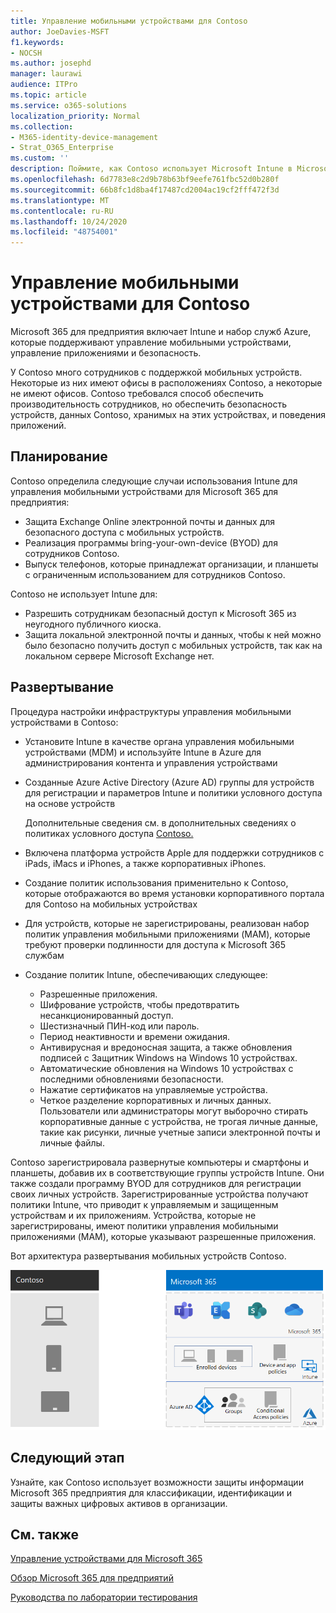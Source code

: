 ```yaml
---
title: Управление мобильными устройствами для Contoso
author: JoeDavies-MSFT
f1.keywords:
- NOCSH
ms.author: josephd
manager: laurawi
audience: ITPro
ms.topic: article
ms.service: o365-solutions
localization_priority: Normal
ms.collection:
- M365-identity-device-management
- Strat_O365_Enterprise
ms.custom: ''
description: Поймите, как Contoso использует Microsoft Intune в Microsoft 365 для предприятия для управления своими устройствами и приложениями, которые работают на них.
ms.openlocfilehash: 6d7783e8c2d9b78b63bf9eefe761fbc52d0b280f
ms.sourcegitcommit: 66b8fc1d8ba4f17487cd2004ac19cf2fff472f3d
ms.translationtype: MT
ms.contentlocale: ru-RU
ms.lasthandoff: 10/24/2020
ms.locfileid: "48754001"
---
```

# <a name="mobile-device-management-for-contoso"></a>Управление мобильными устройствами для Contoso

Microsoft 365 для предприятия включает Intune и набор служб Azure, которые поддерживают управление мобильными устройствами, управление приложениями и безопасность.

У Contoso много сотрудников с поддержкой мобильных устройств. Некоторые из них имеют офисы в расположениях Contoso, а некоторые не имеют офисов. Contoso требовался способ обеспечить производительность сотрудников, но обеспечить безопасность устройств, данных Contoso, хранимых на этих устройствах, и поведения приложений.

## <a name="plan"></a>Планирование

Contoso определила следующие случаи использования Intune для управления мобильными устройствами для Microsoft 365 для предприятия:

- Защита Exchange Online электронной почты и данных для безопасного доступа с мобильных устройств.
- Реализация программы bring-your-own-device (BYOD) для сотрудников Contoso.
- Выпуск телефонов, которые принадлежат организации, и планшеты с ограниченным использованием для сотрудников Contoso.

Contoso не использует Intune для:

- Разрешить сотрудникам безопасный доступ к Microsoft 365 из неугодного публичного киоска.
- Защита локальной электронной почты и данных, чтобы к ней можно было безопасно получить доступ с мобильных устройств, так как на локальном сервере Microsoft Exchange нет.

## <a name="deploy"></a>Развертывание

Процедура настройки инфраструктуры управления мобильными устройствами в Contoso:

- Установите Intune в качестве органа управления мобильными устройствами (MDM) и используйте Intune в Azure для администрирования контента и управления устройствами
- Созданные Azure Active Directory (Azure AD) группы для устройств для регистрации и параметров Intune и политики условного доступа на основе устройств

  Дополнительные сведения см. в дополнительных сведениях о политиках условного доступа [Contoso.](contoso-identity.md#conditional-access-policies-for-identity-and-device-access)

- Включена платформа устройств Apple для поддержки сотрудников с iPads, iMacs и iPhones, а также корпоративных iPhones.
- Создание политик использования применительно к Contoso, которые отображаются во время установки корпоративного портала для Contoso на мобильных устройствах
- Для устройств, которые не зарегистрированы, реализован набор политик управления мобильными приложениями (MAM), которые требуют проверки подлинности для доступа к Microsoft 365 службам
- Создание политик Intune, обеспечивающих следующее:
  - Разрешенные приложения.
  - Шифрование устройств, чтобы предотвратить несанкционированный доступ.
  - Шестизначный ПИН-код или пароль.
  - Период неактивности и времени ожидания.
  - Антивирусная и вредоносная защита, а также обновления подписей с Защитник Windows на Windows 10 устройствах.
  - Автоматические обновления на Windows 10 устройствах с последними обновлениями безопасности.
  - Нажатие сертификатов на управляемые устройства.
  - Четкое разделение корпоративных и личных данных. Пользователи или администраторы могут выборочно стирать корпоративные данные с устройства, не трогая личные данные, такие как рисунки, личные учетные записи электронной почты и личные файлы.

Contoso зарегистрировала развернутые компьютеры и смартфоны и планшеты, добавив их в соответствующие группы устройств Intune. Они также создали программу BYOD для сотрудников для регистрации своих личных устройств. Зарегистрированные устройства получают политики Intune, что приводит к управляемым и защищенным устройствам и их приложениям. Устройства, которые не зарегистрированы, имеют политики управления мобильными приложениями (MAM), которые указывают разрешенные приложения.

Вот архитектура развертывания мобильных устройств Contoso.

![Инфраструктура развертывания для управления мобильными устройствами Contoso](../media/contoso-mdm/contoso-mdm-fig1.png)

## <a name="next-step"></a>Следующий этап

Узнайте, как Contoso использует возможности защиты информации Microsoft 365 предприятия для классификации, идентификации и защиты важных цифровых активов в организации. [](contoso-info-protect.md)

## <a name="see-also"></a>См. также

[Управление устройствами для Microsoft 365](device-management-roadmap-microsoft-365.md)

[Обзор Microsoft 365 для предприятий](microsoft-365-overview.md)

[Руководства по лаборатории тестирования](m365-enterprise-test-lab-guides.md)

